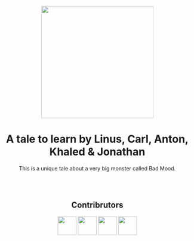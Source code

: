 <p align="center">
  <img src="https://www.pinclipart.com/picdir/big/13-134576_stock-market-monster-clip-art-scary-monster-png.png" width="300">
  <h1 align="center">A tale to learn by Linus, Carl, Anton, Khaled & Jonathan</h1>
  <p align="center">This is a unique tale about a very big monster called Bad Mood.<p>
</p>

  <br>
  <br>

<p align="center">
  <h2 align="center">Contribrutors</h2>
  <center>
  <img src="https://avatars1.githubusercontent.com/u/54643453?s=400&v=4" width="50"> <img src="https://avatars1.githubusercontent.com/u/56957032?s=400&v=4" width="50">
  
  <img src="https://avatars1.githubusercontent.com/u/54643453?s=400&v=4" width="50">
  <img src="https://avatars1.githubusercontent.com/u/56957032?s=400&v=4" width="50">
  </center>
</p>